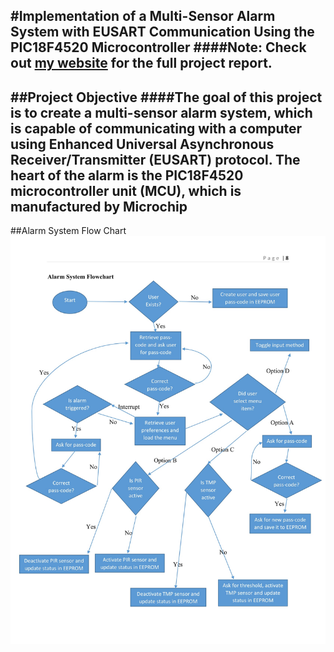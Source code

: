 #Implementation of a Multi-Sensor Alarm System with EUSART Communication Using the PIC18F4520 Microcontroller
####Note: Check out [my website](http://www.shervinoloumi.com/multi-sensor-alarm.html "Learn more") for the full project report.
---
##Project Objective
####The goal of this project is to create a multi-sensor alarm system, which is capable of communicating with a computer using Enhanced Universal Asynchronous Receiver/Transmitter (EUSART) protocol. The heart of the alarm is the PIC18F4520 microcontroller unit (MCU), which is manufactured by Microchip
---
##Alarm System Flow Chart
![alt text](https://github.com/supersonnic/PIC18F4520/blob/master/flow_chart.jpg "Flow CHart")
